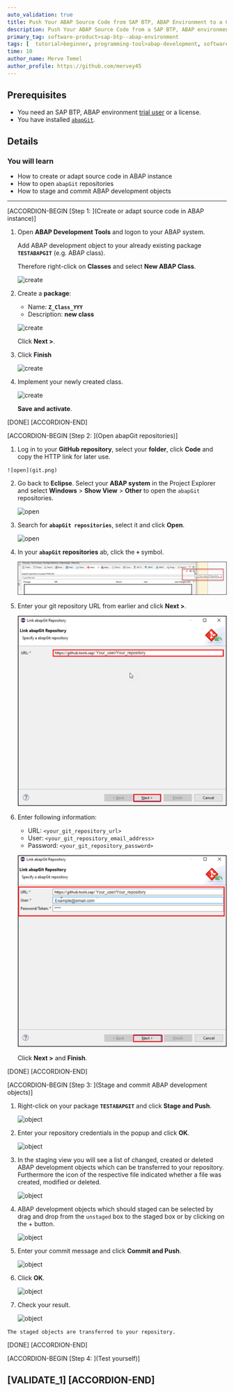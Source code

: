 ```yaml
---
auto_validation: true
title: Push Your ABAP Source Code from SAP BTP, ABAP Environment to a GitHub Repository using abapGit
description: Push Your ABAP Source Code from a SAP BTP, ABAP environment instance to a GitHub repository using the ADT plugin for abapGit.
primary_tag: software-product>sap-btp--abap-environment
tags: [  tutorial>beginner, programming-tool>abap-development, software-product>sap-business-technology-platform]
time: 10
author_name: Merve Temel
author_profile: https://github.com/mervey45
---
```


## Prerequisites  
- You need an SAP BTP, ABAP environment [trial user](abap-environment-trial-onboarding) or a license.
- You have installed [`abapGit`](https://help.sap.com/viewer/65de2977205c403bbc107264b8eccf4b/Cloud/en-US/2002380aeda84875a5fae4adc66b3fdb.html ).

## Details
### You will learn  
- How to create or adapt source code in ABAP instance
- How to open `abapGit` repositories
- How to stage and commit ABAP development objects

---
[ACCORDION-BEGIN [Step 1: ](Create or adapt source code in ABAP instance)]

  1.  Open **ABAP Development Tools** and logon to your ABAP system.

      Add ABAP development object to your already existing package **`TESTABAPGIT`** (e.g. ABAP class).

      Therefore right-click on **Classes** and select **New ABAP Class**.

      ![create](create.png)

  2. Create a **package**:
      - Name: **`Z_Class_YYY`**
      - Description: **new class**

      ![create](create2.png)

       Click **Next >**.

  3. Click **Finish**

      ![create](create3.png)

  4. Implement your newly created class.

      ![create](create4.png)

     **Save and activate**.


[DONE]
[ACCORDION-END]

[ACCORDION-BEGIN [Step 2: ](Open abapGit repositories)]

  1. Log in to your **GitHub repository**, select your **folder**, click **Code** and copy the HTTP link for later use.

    ![open](git.png)

  2. Go back to **Eclipse**. Select your **ABAP system** in the Project Explorer and select **Windows** > **Show View** > **Other** to open the `abapGit` repositories.

      ![open](create5.png)

  3. Search for **`abapGit repositories`**, select it and click **Open**.

      ![open](create6.png)

  4. In your **`abapGit` repositories** ab, click the **`+`** symbol.

      ![open](git2.png)

  5. Enter your git repository URL from earlier and click **Next >**.

      ![open](git3.png)

  6. Enter following information:
     - URL: `<your_git_repository_url>`
     - User: `<your_git_repository_email_address>`
     - Password: `<your_git_repository_password>`

      ![open](git4.png)

      Click **Next >** and **Finish**.

[DONE]
[ACCORDION-END]

[ACCORDION-BEGIN [Step 3: ](Stage and commit ABAP development objects)]

  1. Right-click on your package **`TESTABAPGIT`** and click **Stage and Push**.

      ![object](object.png)

  2. Enter your repository credentials in the popup and click **OK**.

      ![object](object2.png)

  3. In the staging view you will see a list of changed, created or deleted ABAP development objects which can be transferred to your repository. Furthermore the icon of the respective file indicated whether a file was created, modified or deleted.

      ![object](object3.png)

  4. ABAP development objects which should staged can be selected by drag and drop from the `unstaged` box to the staged box or by clicking on the + button.

      ![object](object4.png)

  5. Enter your commit message and click **Commit and Push**.

      ![object](object6.png)

  6. Click **OK**.

      ![object](object8.png)

  7. Check your result.

      ![object](object9.png)

    The staged objects are transferred to your repository.

[DONE]
[ACCORDION-END]

[ACCORDION-BEGIN [Step 4: ](Test yourself)]

[VALIDATE_1]
[ACCORDION-END]
---
